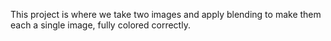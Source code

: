 This project is where we take two images and apply blending to make them each a single image, fully colored correctly.
